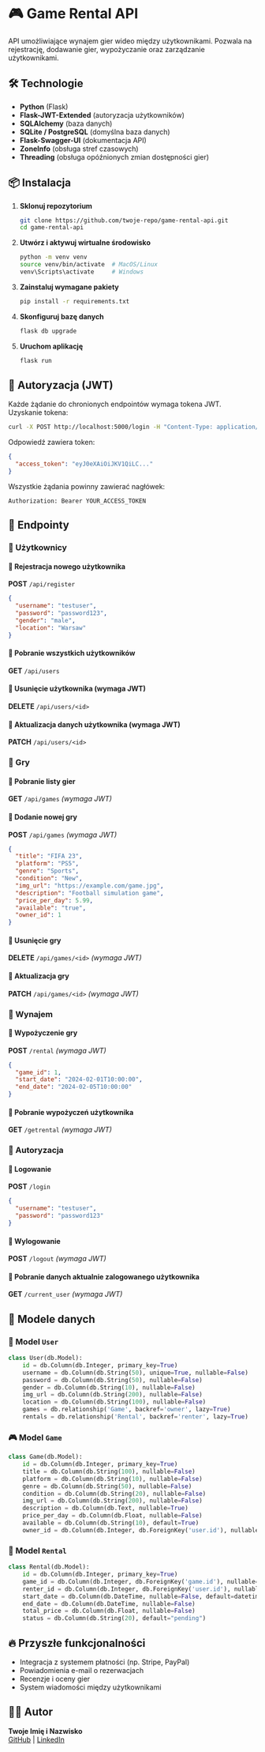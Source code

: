 # 🎮 Game Rental API

API umożliwiające wynajem gier wideo między użytkownikami. Pozwala na rejestrację, dodawanie gier, wypożyczanie oraz zarządzanie użytkownikami.

## 🛠 Technologie

- **Python** (Flask)
- **Flask-JWT-Extended** (autoryzacja użytkowników)
- **SQLAlchemy** (baza danych)
- **SQLite / PostgreSQL** (domyślna baza danych)
- **Flask-Swagger-UI** (dokumentacja API)
- **ZoneInfo** (obsługa stref czasowych)
- **Threading** (obsługa opóźnionych zmian dostępności gier)

## 📦 Instalacja

1. **Sklonuj repozytorium**
   ```sh
   git clone https://github.com/twoje-repo/game-rental-api.git
   cd game-rental-api
   ```

2. **Utwórz i aktywuj wirtualne środowisko**
   ```sh
   python -m venv venv
   source venv/bin/activate  # MacOS/Linux
   venv\Scripts\activate     # Windows
   ```

3. **Zainstaluj wymagane pakiety**
   ```sh
   pip install -r requirements.txt
   ```

4. **Skonfiguruj bazę danych**
   ```sh
   flask db upgrade
   ```

5. **Uruchom aplikację**
   ```sh
   flask run
   ```

## 🔑 Autoryzacja (JWT)

Każde żądanie do chronionych endpointów wymaga tokena JWT. Uzyskanie tokena:
```sh
curl -X POST http://localhost:5000/login -H "Content-Type: application/json" -d '{"username":"testuser","password":"password"}'
```
Odpowiedź zawiera token:
```json
{
  "access_token": "eyJ0eXAiOiJKV1QiLC..."
}
```
Wszystkie żądania powinny zawierać nagłówek:
```
Authorization: Bearer YOUR_ACCESS_TOKEN
```

## 📌 Endpointy

### 🔹 Użytkownicy

#### 🔹 Rejestracja nowego użytkownika
**POST** `/api/register`
```json
{
  "username": "testuser",
  "password": "password123",
  "gender": "male",
  "location": "Warsaw"
}
```

#### 🔹 Pobranie wszystkich użytkowników
**GET** `/api/users`

#### 🔹 Usunięcie użytkownika (wymaga JWT)  
**DELETE** `/api/users/<id>`

#### 🔹 Aktualizacja danych użytkownika (wymaga JWT)  
**PATCH** `/api/users/<id>`

### 🔹 Gry

#### 🔹 Pobranie listy gier  
**GET** `/api/games` _(wymaga JWT)_

#### 🔹 Dodanie nowej gry  
**POST** `/api/games` _(wymaga JWT)_
```json
{
  "title": "FIFA 23",
  "platform": "PS5",
  "genre": "Sports",
  "condition": "New",
  "img_url": "https://example.com/game.jpg",
  "description": "Football simulation game",
  "price_per_day": 5.99,
  "available": "true",
  "owner_id": 1
}
```

#### 🔹 Usunięcie gry  
**DELETE** `/api/games/<id>` _(wymaga JWT)_

#### 🔹 Aktualizacja gry  
**PATCH** `/api/games/<id>` _(wymaga JWT)_

### 🔹 Wynajem

#### 🔹 Wypożyczenie gry  
**POST** `/rental` _(wymaga JWT)_
```json
{
  "game_id": 1,
  "start_date": "2024-02-01T10:00:00",
  "end_date": "2024-02-05T10:00:00"
}
```

#### 🔹 Pobranie wypożyczeń użytkownika  
**GET** `/getrental` _(wymaga JWT)_

### 🔹 Autoryzacja

#### 🔹 Logowanie  
**POST** `/login`
```json
{
  "username": "testuser",
  "password": "password123"
}
```

#### 🔹 Wylogowanie  
**POST** `/logout` _(wymaga JWT)_

#### 🔹 Pobranie danych aktualnie zalogowanego użytkownika  
**GET** `/current_user` _(wymaga JWT)_

## 📌 Modele danych

### 🧑 Model `User`
```python
class User(db.Model):
    id = db.Column(db.Integer, primary_key=True)
    username = db.Column(db.String(50), unique=True, nullable=False)
    password = db.Column(db.String(50), nullable=False)
    gender = db.Column(db.String(10), nullable=False)
    img_url = db.Column(db.String(200), nullable=False)
    location = db.Column(db.String(100), nullable=False)
    games = db.relationship('Game', backref='owner', lazy=True)
    rentals = db.relationship('Rental', backref='renter', lazy=True)
```

### 🎮 Model `Game`
```python
class Game(db.Model):
    id = db.Column(db.Integer, primary_key=True)
    title = db.Column(db.String(100), nullable=False)
    platform = db.Column(db.String(10), nullable=False)
    genre = db.Column(db.String(50), nullable=False)
    condition = db.Column(db.String(20), nullable=False)
    img_url = db.Column(db.String(200), nullable=False)
    description = db.Column(db.Text, nullable=True)
    price_per_day = db.Column(db.Float, nullable=False)
    available = db.Column(db.String(10), default=True)
    owner_id = db.Column(db.Integer, db.ForeignKey('user.id'), nullable=False)
```

### 📅 Model `Rental`
```python
class Rental(db.Model):
    id = db.Column(db.Integer, primary_key=True)
    game_id = db.Column(db.Integer, db.ForeignKey('game.id'), nullable=False)
    renter_id = db.Column(db.Integer, db.ForeignKey('user.id'), nullable=False)
    start_date = db.Column(db.DateTime, nullable=False, default=datetime.utcnow)
    end_date = db.Column(db.DateTime, nullable=False)
    total_price = db.Column(db.Float, nullable=False)
    status = db.Column(db.String(20), default="pending")
```

## 🔥 Przyszłe funkcjonalności

- Integracja z systemem płatności (np. Stripe, PayPal)
- Powiadomienia e-mail o rezerwacjach
- Recenzje i oceny gier
- System wiadomości między użytkownikami

## 👨‍💻 Autor

**Twoje Imię i Nazwisko**  
[GitHub](https://github.com/twoje-github) | [LinkedIn](https://linkedin.com/in/twoje-linkedin)